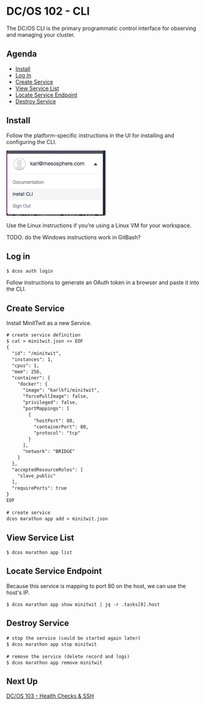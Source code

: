 # DC/OS 102 - CLI

The DC/OS CLI is the primary programmatic control interface for observing and managing your cluster.

## Agenda

- [Install](#install)
- [Log In](#log-in)
- [Create Service](#create-service)
- [View Service List](#view-service-list)
- [Locate Service Endpoint](#locate-service-endpoint)
- [Destroy Service](#destroy-service)

## Install

Follow the platform-specific instructions in the UI for installing and configuring the CLI.

![Install CLI](images/dcos-cli-install.png)

Use the Linux instructions if you're using a Linux VM for your workspace.

TODO: do the Windows instructions work in GitBash?

## Log in

```
$ dcos auth login
```

Follow instructions to generate an OAuth token in a browser and paste it into the CLI.

## Create Service

Install MinitTwit as a new Service.

```
# create service definition
$ cat > minitwit.json << EOF
{
  "id": "/minitwit",
  "instances": 1,
  "cpus": 1,
  "mem": 256,
  "container": {
    "docker": {
      "image": "karlkfi/minitwit",
      "forcePullImage": false,
      "privileged": false,
      "portMappings": [
        {
          "hostPort": 80,
          "containerPort": 80,
          "protocol": "tcp"
        }
      ],
      "network": "BRIDGE"
    }
  },
  "acceptedResourceRoles": [
    "slave_public"
  ],
  "requirePorts": true
}
EOF

# create service
dcos marathon app add < minitwit.json
```

## View Service List

```
$ dcos marathon app list
```

## Locate Service Endpoint

Because this service is mapping to port 80 on the host, we can use the host's IP.

```
$ dcos marathon app show minitwit | jq -r .tasks[0].host
```

## Destroy Service

```
# stop the service (could be started again later)
$ dcos marathon app stop minitwit

# remove the service (delete record and logs)
$ dcos marathon app remove minitwit
```

## Next Up

[DC/OS 103 - Health Checks & SSH](dcos-103.md)
